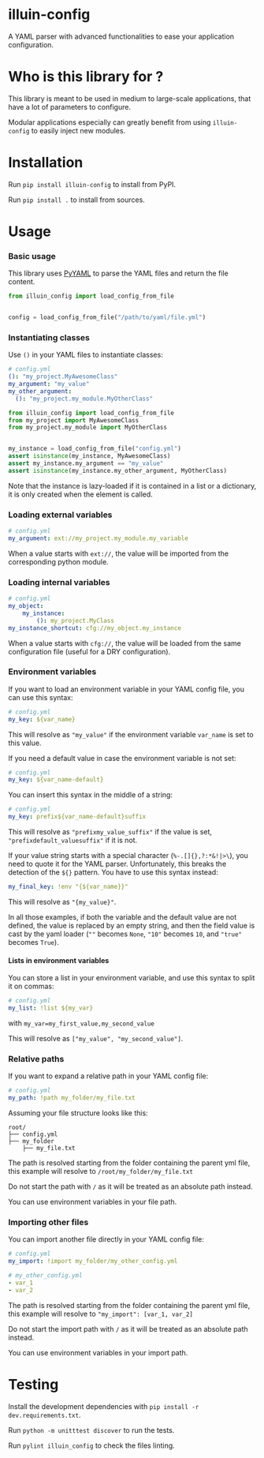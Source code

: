 illuin-config
=============

A YAML parser with advanced functionalities to ease your application configuration.

# Who is this library for ?
This library is meant to be used in medium to large-scale applications, that have a lot of parameters to configure. 

Modular applications especially can greatly benefit from using `illuin-config` to easily inject new modules.

# Installation

Run `pip install illuin-config` to install from PyPI.

Run `pip install .` to install from sources.

# Usage

### Basic usage
This library uses [PyYAML](https://github.com/yaml/pyyaml) to parse the YAML files and return the file content.

```python
from illuin_config import load_config_from_file


config = load_config_from_file("/path/to/yaml/file.yml")
```

### Instantiating classes

Use `()` in your YAML files to instantiate classes:
```yaml
# config.yml
(): "my_project.MyAwesomeClass"
my_argument: "my_value"
my_other_argument:
  (): "my_project.my_module.MyOtherClass"
```

```python
from illuin_config import load_config_from_file
from my_project import MyAwesomeClass
from my_project.my_module import MyOtherClass


my_instance = load_config_from_file("config.yml")
assert isinstance(my_instance, MyAwesomeClass)
assert my_instance.my_argument == "my_value"
assert isinstance(my_instance.my_other_argument, MyOtherClass)
```

Note that the instance is lazy-loaded if it is contained in a list or a dictionary, it is only created when the element
is called.

### Loading external variables

```yaml
# config.yml
my_argument: ext://my_project.my_module.my_variable
```

When a value starts with `ext://`, the value will be imported from the corresponding python module.


### Loading internal variables

```yaml
# config.yml
my_object:
    my_instance:
        (): my_project.MyClass
my_instance_shortcut: cfg://my_object.my_instance
```

When a value starts with `cfg://`, the value will be loaded from the same configuration file (useful for a DRY
configuration).

### Environment variables

If you want to load an environment variable in your YAML config file, you can use this syntax:
```yaml
# config.yml
my_key: ${var_name}
```
This will resolve as `"my_value"` if the environment variable `var_name` is set to this value.

If you need a default value in case the environment variable is not set:
```yaml
# config.yml
my_key: ${var_name-default}
```

You can insert this syntax in the middle of a string:
```yaml
# config.yml
my_key: prefix${var_name-default}suffix
```
This will resolve as `"prefixmy_value_suffix"` if the value is set, `"prefixdefault_valuesuffix"` if it is not.

If your value string starts with a special character (`%-.[]{},?:*&!|>\`), you need to quote it for the YAML parser.
Unfortunately, this breaks the detection of the `${}` pattern. You have to use this syntax instead:
```yaml
my_final_key: !env "{${var_name}}"
```
This will resolve as `"{my_value}"`.

In all those examples, if both the variable and the default value are not defined, the value is replaced by an empty
string, and then the field value is cast by the yaml loader (`""` becomes `None`, `"10"` becomes `10`, and `"true"`
becomes `True`).

#### Lists in environment variables
You can store a list in your environment variable, and use this syntax to split it on commas:
```yaml
# config.yml
my_list: !list ${my_var}
```
with `my_var=my_first_value,my_second_value`

This will resolve as `["my_value", "my_second_value"]`.


### Relative paths

If you want to expand a relative path in your YAML config file:

````yaml
# config.yml
my_path: !path my_folder/my_file.txt  
````
Assuming your file structure looks like this:
```
root/
├── config.yml
├── my_folder
    ├── my_file.txt
```

The path is resolved starting from the folder containing the parent yml file, this example will resolve to
`/root/my_folder/my_file.txt`

Do not start the path with `/` as it will be treated as an absolute path instead.

You can use environment variables in your file path.

### Importing other files

You can import another file directly in your YAML config file:

````yaml
# config.yml
my_import: !import my_folder/my_other_config.yml
````

```yaml
# my_other_config.yml
- var_1
- var_2
```

The path is resolved starting from the folder containing the parent yml file, this example will resolve to
`"my_import": [var_1, var_2]`

Do not start the import path with `/` as it will be treated as an absolute path instead.

You can use environment variables in your import path.

# Testing

Install the development dependencies with `pip install -r dev.requirements.txt`.

Run `python -m unitttest discover` to run the tests.

Run `pylint illuin_config` to check the files linting.
